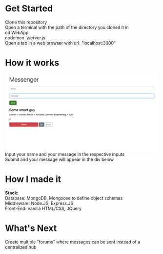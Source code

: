 # Get Started
Clone this repository <br/>
Open a terminal with the path of the directory you cloned it in <br/>
cd WebApp<br/> 
nodemon .\server.js<br/>
Open a tab in a web browser with url: "localhost:3000"<br/>


# How it works

![image](https://github.com/albertnguyentran/RealTimeChatApp/blob/master/%20chatapp.png)
<br/>
Input your name and your message in the respective inputs <br/>
Submit and your message will appear in the div below <br/>

# How I made it
**Stack:** <br/>
Database: MongoDB, Mongoose to define object schemas <br/>
Middleware: Node.JS, Express.JS <br/>
Front-End: Vanilla HTML/CSS, JQuery

# What's Next
Create multiple "forums" where messages can be sent instead of a centralized hub
